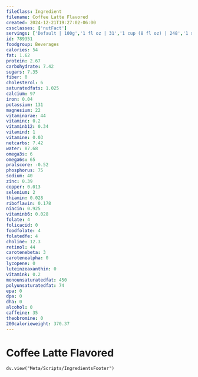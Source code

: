 ```yaml
---
fileClass: Ingredient
filename: Coffee Latte Flavored
created: 2024-12-21T19:27:02-06:00
cssclasses: ['nutFact']
servings: ['Default | 100g','1 fl oz | 31','1 cup (8 fl oz) | 248','1 small | 372','1 medium | 496','1 large | 620']
id: 789351
foodgroup: Beverages
calories: 54
fat: 1.62
protein: 2.67
carbohydrate: 7.42
sugars: 7.35
fiber: 0
cholesterol: 6
saturatedfats: 1.025
calcium: 97
iron: 0.04
potassium: 131
magnesium: 22
vitaminarae: 44
vitaminc: 0.2
vitaminb12: 0.34
vitamind: 1
vitamine: 0.03
netcarbs: 7.42
water: 87.68
omega3s: 6
omega6s: 65
pralscore: -0.52
phosphorus: 75
sodium: 40
zinc: 0.39
copper: 0.013
selenium: 2
thiamin: 0.028
riboflavin: 0.178
niacin: 0.925
vitaminb6: 0.028
folate: 4
folicacid: 0
foodfolate: 4
folatedfe: 4
choline: 12.3
retinol: 44
carotenebeta: 3
carotenealpha: 0
lycopene: 0
luteinzeaxanthin: 0
vitamink: 0.2
monounsaturatedfat: 450
polyunsaturatedfat: 74
epa: 0
dpa: 0
dha: 0
alcohol: 0
caffeine: 35
theobromine: 0
200calorieweight: 370.37
---
```


# Coffee Latte Flavored

```dataviewjs
dv.view("Meta/Scripts/IngredientsFooter")
```